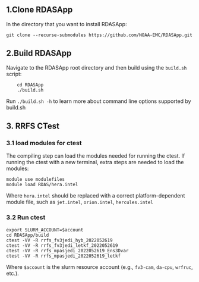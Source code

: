 ## 1.Clone RDASApp
In the directory that you want to install RDASApp:  
```
git clone --recurse-submodules https://github.com/NOAA-EMC/RDASApp.git
```
## 2.Build RDASApp
Navigate to the RDASApp root directory and then build using the  `build.sh`  script:
```
    cd RDASApp
    ./build.sh
```
Run `./build.sh -h` to learn more about command line options supported by build.sh

## 3. RRFS CTest
### 3.1 load modules for ctest
The compiling step can load the modules needed for running the ctest. If running the ctest with a new terminal, extra steps are needed to load the modules:
```
module use modulefiles
module load RDAS/hera.intel
```
Where `hera.intel` should be replaced with a correct platform-dependent module file, such as `jet.intel`, `orion.intel`, `hercules.intel`

### 3.2 Run ctest
```
export SLURM_ACCOUNT=$account
cd RDASApp/build
ctest -VV -R rrfs_fv3jedi_hyb_2022052619
ctest -VV -R rrfs_fv3jedi_letkf_2022052619
ctest -VV -R rrfs_mpasjedi_2022052619_Ens3Dvar
ctest -VV -R rrfs_mpasjedi_2022052619_letkf
```
Where `$account` is the slurm resource account (e.g., `fv3-cam`, `da-cpu`, `wrfruc`, etc.). 

